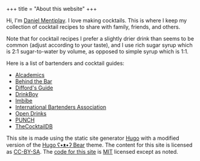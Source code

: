 +++
title = "About this website"
+++

Hi, I'm [Daniel Mentiplay](https://danielmentiplay.com). I love making cocktails. This is where I keep my collection of cocktail recipes to share with family, friends, and others.

Note that for cocktail recipes I prefer a slightly drier drink than seems to be common (adjust according to your taste), and I use rich sugar syrup which is 2:1 sugar-to-water by volume, as opposed to simple syrup which is 1:1.

Here is a list of bartenders and cocktail guides:

- [Alcademics](https://www.alcademics.com/)
- [Behind the Bar](https://www.behindthebarwithcaradevine.com/)
- [Difford's Guide](https://www.diffordsguide.com/)
- [DrinkBoy](http://drinkboy.com/)
- [Imbibe](https://imbibemagazine.com/)
- [International Bartenders Association](https://iba-world.com/)
- [Open Drinks](https://opendrinks.io/)
- [PUNCH](https://punchdrink.com/)
- [TheCocktailDB](https://www.thecocktaildb.com/)

This site is made using the static site generator [Hugo](https://gohugo.io/) with a modified version of the [Hugo ʕ•ᴥ•ʔ Bear](https://github.com/janraasch/hugo-bearblog/) theme. The content for this site is licensed as [CC-BY-SA](https://creativecommons.org/licenses/by-sa/2.0/). The [code for this site](https://github.com/dmentipl/recipes/) is [MIT](https://opensource.org/licenses/MIT) licensed except as noted.
